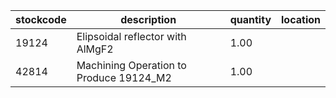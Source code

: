 |stockcode|description|quantity|location|
|---------|-----------|--------|--------|
|19124|Elipsoidal reflector with AlMgF2|1.00||
|42814|Machining Operation to Produce 19124_M2|1.00||
